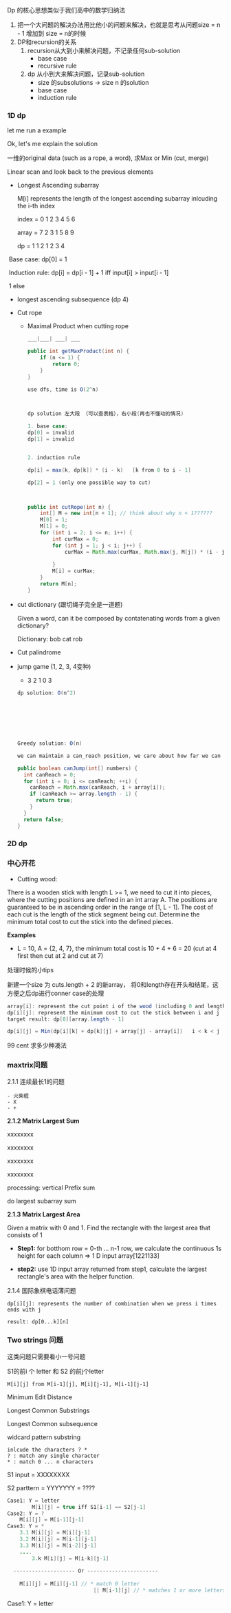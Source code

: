 Dp 的核心思想类似于我们高中的数学归纳法

1. 把一个大问题的解决办法用比他小的问题来解决，也就是思考从问题size = n - 1 增加到 size = n的时候
2. DP和recursion的关系
   1. recursion从大到小来解决问题，不记录任何sub-solution
      - base case
      - recursive rule
   2. dp 从小到大来解决问题，记录sub-solution
      - size 的subsolutions -> size n 的solution
      - base case
      - induction rule



### 1D dp

let me run a example

Ok, let's me explain the solution





一维的original data (such as a rope, a word), 求Max or Min (cut, merge)

Linear scan and look back to the previous elements

- Longest Ascending subarray

  M[i] represents the length of the longest ascending subarray  inlcuding the i-th index

  index =  0  1  2  3  4  5  6 

  array  =  7  2  3  1   5  8  9

  dp	  =  1  1  2  1   2   3  4



​		Base case: dp[0] = 1

​		Induction rule: dp[i] = dp[i - 1] + 1		iff input[i] > input[i - 1]

​														1				 else





- longest ascending subsequence (dp 4)

  

- Cut rope
  - Maximal Product when cutting rope

    ```java
    ___|___| ___| ___
    
    public int getMaxProduct(int n) {
    	if (n <= 1) {
    		return 0;
    	}
    }
    
    use dfs, time is O(2^n)
    
    
    
    dp solution 左大段 （可以查表格），右小段(再也不懂动的情况)
    
    1. base case: 
    dp[0] = invalid
    dp[1] = invalid
    
    
    2. induction rule
    
    dp[i] = max(k, dp[k]) * (i - k)   [k from 0 to i - 1]
    
    dp[2] = 1 (only one possible way to cut)
    
    
    
    public int cutRope(int n) {
    	int[] M = new int[n + 1]; // think about why n + 1??????
    	M[0] = 1;
    	M[1] = 0;
    	for (int i = 2; i <= n; i++) {
    		int curMax = 0;
    		for (int j = 1; j < i; j++) {
    			curMax = Math.max(curMax, Math.max(j, M[j]) * (i - j));
          																大段 = j 				小段 = i - j
    		}
    		M[i] = curMax;
    	}
    	return M[n];
    }
    
    ```

- cut dictionary (跟切绳子完全是一道题)

  Given a word, can it be composed by contatenating words from a given dictionary? 

  Dictionary: bob cat rob

  

- Cut palindrome

- jump game (1, 2, 3, 4变种)

  - 3 2 1 0 3

  ```java
  dp solution: O(n^2)
  
  
    
   
    
    
    
  Greedy solution: O(n)
  
  we can maintain a can_reach position, we care about how far we can reach and update it
  
  public boolean canJump(int[] numbers) {
    int canReach = 0;
    for (int i = 0; i <= canReach; ++i) {
      canReach = Math.max(canReach, i + array[i]);
      if (canReach >= array.length - 1) {
        return true;
      }
    }
    return false;
  }
  
  
  ```

  

### 2D dp

### 中心开花

* Cutting wood:

There is a wooden stick with length L >= 1, we need to cut it into pieces, where the cutting positions are defined in an int array A. The positions are guaranteed to be in ascending order in the range of [1, L - 1]. The cost of each cut is the length of the stick segment being cut. Determine the minimum total cost to cut the stick into the defined pieces.

**Examples**

- L = 10, A = {2, 4, 7}, the minimum total cost is 10 + 4 + 6 = 20 (cut at 4 first then cut at 2 and cut at 7)

处理时候的小tips

新建一个size 为 cuts.length + 2 的新array， 将0和length存在开头和结尾，这方便之后dp进行conner case的处理

```java
array[i]: represent the cut point i of the wood (including 0 and length)
dp[i][j]: represent the minimum cost to cut the stick between i and j
target result: dp[0][array.length - 1]

dp[i][j] = Min(dp[i][k] + dp[k][j] + array[j] - array[i])   i < k < j
```





99 cent 求多少种凑法



### maxtrix问题

2.1.1 连续最长1的问题

	- 火柴棍
	- X
	- +



**2.1.2 Matrix Largest Sum**

xxxxxxxx

xxxxxxxx

xxxxxxxx

xxxxxxxx

processing: vertical Prefix sum

do largest subarray sum



**2.1.3 Matrix Largest Area**

Given a matrix with 0 and 1. Find the rectangle with the largest area that consists of 1



- **Step1:** for botthom row = 0-th ... n-1 row, we calculate the continuous 1s height for each column => 1 D input array[1221133]

- **step2:** use 1D input array returned from step1, calculate the largest rectangle's area with the helper function.





2.1.4 国际象棋电话薄问题

```
dp[i][j]: represents the number of combination when we press i times ends with j

result: dp[0...k][n]

```



### Two strings 问题

这类问题只需要看小一号问题

S1的前i 个 letter 和 S2 的前j个letter

```
M[i][j] from M[i-1][j], M[i][j-1], M[i-1][j-1]
```



Minimum Edit Distance

Longest Common Substrings

Longest Common subsequence

widcard pattern substring

```
inlcude the characters ? *
? : match any single character
* : match 0 ... n characters
```



S1 input = XXXXXXXX

S2 parttern = YYYYYYY = ????

```java
Case1: Y = letter
		M[i][j] = true iff S1[i-1] == S2[j-1]
Case2: Y = ?
    M[i][j] = M[i-1][j-1]
Case3: Y = *
  	3.1 M[i][j] = M[i][j-1]
  	3.2 M[i][j] = M[i-1][j-1]
  	3.3 M[i][j] = M[i-2][j-1]
    ....
 	 	3.k M[i][j] = M[i-k][j-1]
  
  -------------------- Or -----------------------
  
    M[i][j] = M[i][j-1] // * match 0 letter
    						|| M[i-1][j] // * matches 1 or more letters
```



Case1: Y = letter